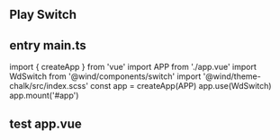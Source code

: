 ## Play Switch

## entry main.ts

import { createApp } from 'vue'
import APP from './app.vue'
import WdSwitch from '@wind/components/switch'
import '@wind/theme-chalk/src/index.scss'
const app = createApp(APP)
app.use(WdSwitch)
app.mount('#app')

## test app.vue

<template>
  <!-- v-model / v-model:value -->
  <div style="margin: 10px">
    <wd-switch v-model="value1" />
    <div />
    <wd-switch v-model:value="value2" />
  </div>

  <!-- active-value / inactive-value -->
  <div style="margin: 10px">
    <wd-switch v-model="value3" active-value="1" inactive-value="2" />
  </div>

  <!-- active-text / inactive-text -->
  <div style="margin: 10px">
    <wd-switch
      v-model="value4"
      active-value="1"
      inactive-value="2"
      active-text="自然赠予你，树冠 微风 肩头的暴雨"
      inactive-text="片刻后生成，平衡 忠诚 不息的身体"
    />
  </div>

  <!-- size ( large small ) -->
  <div style="margin: 10px">
    <wd-switch v-model="value5" size="small" />
    <div />
    <wd-switch v-model="value6" />
    <div />
    <wd-switch v-model:value="value7" size="large" />
  </div>

  <!-- size ( large small ) / active-text / inactive-text -->
  <div style="margin: 10px">
    <wd-switch
      v-model="value8"
      size="small"
      active-text="自然赠予你，树冠 微风 肩头的暴雨"
      inactive-text="片刻后生成，平衡 忠诚 不息的身体"
    />
    <div />
    <wd-switch
      v-model="value9"
      active-text="自然赠予你，树冠 微风 肩头的暴雨"
      inactive-text="片刻后生成，平衡 忠诚 不息的身体"
    />
    <div />
    <wd-switch
      v-model:value="value10"
      size="large"
      active-text="自然赠予你，树冠 微风 肩头的暴雨"
      inactive-text="片刻后生成，平衡 忠诚 不息的身体"
    />
  </div>

  <!-- active-color / inactive-color -->
  <div style="margin: 10px">
    <wd-switch
      v-model="value11"
      active-color="#7A69EB"
      inactive-color="#7CD0FD"
    />
  </div>

  <!-- disabled -->
  <div style="margin: 10px">
    <wd-switch v-model="value12" disabled />
  </div>

  <!-- active-icon / inactive-icon -->
  <div style="margin: 10px">
    <wd-switch v-model="value13" size="small">
      <template #active-icon>
        <i class="w-icon-xiasanjiao" style="color: #7a69eb" />
      </template>
      <template #inactive-icon>
        <i class="w-icon-caomei" style="color: #7a69eb" />
      </template>
    </wd-switch>
    <div />
    <wd-switch v-model="value14">
      <template #active-icon>
        <i class="w-icon-xiasanjiao" style="color: #7a69eb" />
      </template>
      <template #inactive-icon>
        <i class="w-icon-caomei" style="color: #7a69eb" />
      </template>
    </wd-switch>
    <div />
    <wd-switch
      v-model="value15"
      size="large"
      active-color="#606266"
      :style="{ '--w-switch-ball-color': switchRef ? '#000' : '#fff' }"
      @change="onChangeTheme"
    >
      <template #active-icon>
        <svg viewBox="0 0 24 24" style="color: ##606266">
          <path
            d="M11.01 3.05C6.51 3.54 3 7.36 3 12a9 9 0 0 0 9 9c4.63 0 8.45-3.5 8.95-8c.09-.79-.78-1.42-1.54-.95A5.403 5.403 0 0 1 11.1 7.5c0-1.06.31-2.06.84-2.89c.45-.67-.04-1.63-.93-1.56z"
            fill="currentColor"
          ></path>
        </svg>
      </template>
      <template #inactive-icon>
        <svg viewBox="0 0 24 24" style="color: #000">
          <path
            d="M6.05 4.14l-.39-.39a.993.993 0 0 0-1.4 0l-.01.01a.984.984 0 0 0 0 1.4l.39.39c.39.39 1.01.39 1.4 0l.01-.01a.984.984 0 0 0 0-1.4zM3.01 10.5H1.99c-.55 0-.99.44-.99.99v.01c0 .55.44.99.99.99H3c.56.01 1-.43 1-.98v-.01c0-.56-.44-1-.99-1zm9-9.95H12c-.56 0-1 .44-1 .99v.96c0 .55.44.99.99.99H12c.56.01 1-.43 1-.98v-.97c0-.55-.44-.99-.99-.99zm7.74 3.21c-.39-.39-1.02-.39-1.41-.01l-.39.39a.984.984 0 0 0 0 1.4l.01.01c.39.39 1.02.39 1.4 0l.39-.39a.984.984 0 0 0 0-1.4zm-1.81 15.1l.39.39a.996.996 0 1 0 1.41-1.41l-.39-.39a.993.993 0 0 0-1.4 0c-.4.4-.4 1.02-.01 1.41zM20 11.49v.01c0 .55.44.99.99.99H22c.55 0 .99-.44.99-.99v-.01c0-.55-.44-.99-.99-.99h-1.01c-.55 0-.99.44-.99.99zM12 5.5c-3.31 0-6 2.69-6 6s2.69 6 6 6s6-2.69 6-6s-2.69-6-6-6zm-.01 16.95H12c.55 0 .99-.44.99-.99v-.96c0-.55-.44-.99-.99-.99h-.01c-.55 0-.99.44-.99.99v.96c0 .55.44.99.99.99zm-7.74-3.21c.39.39 1.02.39 1.41 0l.39-.39a.993.993 0 0 0 0-1.4l-.01-.01a.996.996 0 0 0-1.41 0l-.39.39c-.38.4-.38 1.02.01 1.41z"
            fill="currentColor"
          ></path>
        </svg>
      </template>
    </wd-switch>
  </div>

  <!-- round -->
  <div style="margin: 10px">
    <wd-switch v-model="value1" round />
    <div />
    <wd-switch v-model:value="value2" />
  </div>
</template>
<script lang="ts">
import { defineComponent, ref } from 'vue'
import { useTheme } from '@wind/hooks'
export default defineComponent({
  setup() {
    const valueRef1 = ref(false)
    const valueRef2 = ref(false)
    const valueRef3 = ref(false)
    const valueRef4 = ref(false)
    const valueRef5 = ref(true)
    const valueRef6 = ref(true)
    const valueRef7 = ref(true)
    const valueRef8 = ref(false)
    const valueRef9 = ref(false)
    const valueRef10 = ref(false)
    const valueRef11 = ref(false)
    const valueRef12 = ref(false)
    const valueRef13 = ref(false)
    const valueRef14 = ref(false)
    const valueRef15 = ref(false)
    const valueRef16 = ref(false)
    const valueRef17 = ref(false)

    setTimeout(() => {
      valueRef12.value = true
    }, 2000)

    const switchRef = ref(false)
    const onChangeTheme = () => {
      switchRef.value = !switchRef.value
      localStorage.setItem('wd-theme-mode', switchRef.value ? 'dark' : 'light')
      useTheme()
    }
    return {
      value1: valueRef1,
      value2: valueRef2,
      value3: valueRef3,
      value4: valueRef4,
      value5: valueRef5,
      value6: valueRef6,
      value7: valueRef7,
      value8: valueRef8,
      value9: valueRef9,
      value10: valueRef10,
      value11: valueRef11,
      value12: valueRef12,
      value13: valueRef13,
      value14: valueRef14,
      value15: valueRef15,
      value16: valueRef16,
      value17: valueRef17,
      switchRef,
      onChangeTheme,
    }

},
})
</script>

